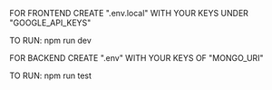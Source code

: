 FOR FRONTEND CREATE ".env.local" WITH YOUR KEYS UNDER "GOOGLE_API_KEYS"

TO RUN: npm run dev 


FOR BACKEND CREATE ".env" WITH YOUR KEYS OF "MONGO_URI"

TO RUN: npm run test
